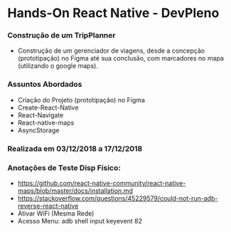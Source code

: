 # Hands-On React Native - DevPleno

### Construção de um TripPlanner
- Construção de um gerenciador de viagens, desde a concepção (prototipação) no Figma até sua conclusão, com marcadores no mapa (utilizando o google maps).

### Assuntos Abordados
- Criação do Projeto (prototipação) no Figma
- Create-React-Native
- React-Navigate
- React-native-maps
- AsyncStorage

### Realizada em 03/12/2018 a 17/12/2018

### Anotações de Teste Disp Físico:
- https://github.com/react-native-community/react-native-maps/blob/master/docs/installation.md
- https://stackoverflow.com/questions/45229579/could-not-run-adb-reverse-react-native
- Ativar WiFi (Mesma Rede)
- Acesso Menu: adb shell input keyevent 82